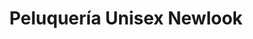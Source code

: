 ---
title: "Peluquería Unisex Newlook"
url: /sevilla/peluqueria-unisex-newlook/
shop: peluquería
---